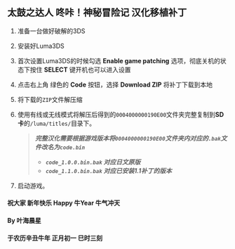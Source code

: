## 太鼓之达人 咚咔！神秘冒险记 汉化移植补丁

1. 准备一台做好破解的3DS

2. 安装好Luma3DS

3. 首次设置Luma3DS的时候勾选 **Enable game patching** 选项，彻底关机的状态下按住 **SELECT** 键开机也可以进入设置

4. 点击右上角 绿色的 **Code** 按钮，选择 **Download ZIP** 将补丁下载到本地

5. 将下载的`ZIP`文件解压缩

6. 使用有线或无线模式将解压后得到的`0004000000190E00`文件夹完整复制到**SD卡**的`/luma/titles/`目录下。

   > ***完整汉化需要根据游戏版本将`0004000000190E00`文件夹内对应的`.bak`文件改名为`code.bin`***
   >
   > * ***`code_1.0.0.bin.bak`  对应日文原版***
   > * ***`code_1.1.0.bin.bak` 对应已安装1.1补丁的版本***

7. 启动游戏。



#### 祝大家 新年快乐 Happy 牛Year 牛气冲天

####  By 叶海晨星

#### 于农历辛丑牛年 正月初一 巳时三刻